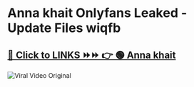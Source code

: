 
 # Anna khait Onlyfans Leaked - Update Files wiqfb

## <h2><a href="https://clipsfans.com/Anna_khait&ref=git">🔗 Click to LINKS ⏩⏩ 👉 🟢 Anna khait </a></h2>

<a href="https://clipsfans.com/Anna_khait&ref=git" rel="nofollow" data-target="animated-image.originalLink"><img src="https://i.ibb.co.com/xMMVF88/686577567.gif" alt="Viral Video Original" style="max-width: 100%; display: inline-block;" data-target="animated-image.originalImage"></a>

